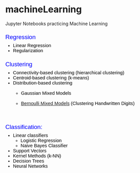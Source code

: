 # machineLearning
Jupyter Notebooks practicing Machine Learning



<h3 style="line-height: 1.38; margin-top: 16pt; margin-bottom: 4pt;"><span style="font-size: 13.999999999999998pt; font-family: Arial; color: #0000ff; background-color: transparent; font-weight: 400; font-variant: normal; text-decoration: none; vertical-align: baseline; white-space: pre-wrap;">Regression</span></h3>
<ul style="margin-top: 0pt; margin-bottom: 0pt;">
<li style="list-style-type: disc; font-size: 11pt; font-family: Arial; color: #000000; background-color: transparent; font-weight: 400; font-variant: normal; text-decoration: none; vertical-align: baseline; white-space: pre;"><span style="font-size: 11pt; font-family: Arial; color: #000000; background-color: transparent; font-weight: 400; font-variant: normal; text-decoration: none; vertical-align: baseline; white-space: pre-wrap;">Linear Regression</span></li>
<li style="list-style-type: disc; font-size: 11pt; font-family: Arial; color: #000000; background-color: transparent; font-weight: 400; font-variant: normal; text-decoration: none; vertical-align: baseline; white-space: pre;"><span style="font-size: 11pt; font-family: Arial; color: #000000; background-color: transparent; font-weight: 400; font-variant: normal; text-decoration: none; vertical-align: baseline; white-space: pre-wrap;">Regularization</span></li>
</ul>
<h3 style="line-height: 1.38; margin-top: 16pt; margin-bottom: 4pt;"><span style="font-size: 13.999999999999998pt; font-family: Arial; color: #0000ff; background-color: transparent; font-weight: 400; font-variant: normal; text-decoration: none; vertical-align: baseline; white-space: pre-wrap;">Clustering</span></h3>
<ul style="margin-top: 0pt; margin-bottom: 0pt;">
<li style="list-style-type: disc; font-size: 11pt; font-family: Arial; color: #000000; background-color: transparent; font-weight: 400; font-variant: normal; text-decoration: none; vertical-align: baseline; white-space: pre;"><span style="font-size: 11pt; font-family: Arial; color: #000000; background-color: transparent; font-weight: 400; font-variant: normal; text-decoration: none; vertical-align: baseline; white-space: pre-wrap;">Connectivity-based clustering (hierarchical clustering)</span></li>
<li style="list-style-type: disc; font-size: 11pt; font-family: Arial; color: #000000; background-color: transparent; font-weight: 400; font-variant: normal; text-decoration: none; vertical-align: baseline; white-space: pre;"><span style="font-size: 11pt; font-family: Arial; color: #000000; background-color: transparent; font-weight: 400; font-variant: normal; text-decoration: none; vertical-align: baseline; white-space: pre-wrap;">Centroid-based clustering (k-means)</span></li>
<li style="list-style-type: disc; font-size: 11pt; font-family: Arial; color: #000000; background-color: transparent; font-weight: 400; font-variant: normal; text-decoration: none; vertical-align: baseline; white-space: pre;"><span style="font-size: 11pt; font-family: Arial; color: #000000; background-color: transparent; font-weight: 400; font-variant: normal; text-decoration: none; vertical-align: baseline; white-space: pre-wrap;">Distribution-based clustering</span>
<ul>
<li><span style="font-size: 11pt; font-family: Arial; color: #000000; background-color: transparent; font-weight: 400; font-variant: normal; text-decoration: none; vertical-align: baseline; white-space: pre-wrap;">Gaussian Mixed Models</span></li>
<li><span style="font-size: 11pt; font-family: Arial; color: #000000; background-color: transparent; font-weight: 400; font-variant: normal; text-decoration: none; vertical-align: baseline; white-space: pre-wrap;"><a href="https://github.com/mlBhanuYerra/machineLearning/blob/master/HandwrittenDigits_BernoullieEM.ipynb">Bernoulli Mixed Models</a> (Clustering Handwritten Digits)</span></li>
</ul>
</li>
</ul>
<h3 style="line-height: 1.38; margin-top: 16pt; margin-bottom: 4pt;"><span style="font-size: 13.999999999999998pt; font-family: Arial; color: #0000ff; background-color: transparent; font-weight: 400; font-variant: normal; text-decoration: none; vertical-align: baseline; white-space: pre-wrap;">Classification:</span></h3>
<ul style="margin-top: 0pt; margin-bottom: 0pt;">
<li style="list-style-type: disc; font-size: 11pt; font-family: Arial; color: #000000; background-color: transparent; font-weight: 400; font-variant: normal; text-decoration: none; vertical-align: baseline; white-space: pre;"><span style="font-size: 11pt; font-family: Arial; color: #000000; background-color: transparent; font-weight: 400; font-variant: normal; text-decoration: none; vertical-align: baseline; white-space: pre-wrap;">Linear classifiers</span></li>
<ul style="margin-top: 0pt; margin-bottom: 0pt;">
<li style="list-style-type: circle; font-size: 11pt; font-family: Arial; color: #000000; background-color: transparent; font-weight: 400; font-variant: normal; text-decoration: none; vertical-align: baseline; white-space: pre;"><span style="font-size: 11pt; font-family: Arial; color: #000000; background-color: transparent; font-weight: 400; font-variant: normal; text-decoration: none; vertical-align: baseline; white-space: pre-wrap;">Logistic Regression</span></li>
<li style="list-style-type: circle; font-size: 11pt; font-family: Arial; color: #000000; background-color: transparent; font-weight: 400; font-variant: normal; text-decoration: none; vertical-align: baseline; white-space: pre;"><span style="font-size: 11pt; font-family: Arial; color: #000000; background-color: transparent; font-weight: 400; font-variant: normal; text-decoration: none; vertical-align: baseline; white-space: pre-wrap;">Naive Bayes Classifier</span></li>
</ul>
<li style="list-style-type: disc; font-size: 11pt; font-family: Arial; color: #000000; background-color: transparent; font-weight: 400; font-variant: normal; text-decoration: none; vertical-align: baseline; white-space: pre;"><span style="font-size: 11pt; font-family: Arial; color: #000000; background-color: transparent; font-weight: 400; font-variant: normal; text-decoration: none; vertical-align: baseline; white-space: pre-wrap;">Support Vectors</span></li>
<li style="list-style-type: disc; font-size: 11pt; font-family: Arial; color: #000000; background-color: transparent; font-weight: 400; font-variant: normal; text-decoration: none; vertical-align: baseline; white-space: pre;"><span style="font-size: 11pt; font-family: Arial; color: #000000; background-color: transparent; font-weight: 400; font-variant: normal; text-decoration: none; vertical-align: baseline; white-space: pre-wrap;">Kernel Methods (k-NN)</span></li>
<li style="list-style-type: disc; font-size: 11pt; font-family: Arial; color: #000000; background-color: transparent; font-weight: 400; font-variant: normal; text-decoration: none; vertical-align: baseline; white-space: pre;"><span style="font-size: 11pt; font-family: Arial; color: #000000; background-color: transparent; font-weight: 400; font-variant: normal; text-decoration: none; vertical-align: baseline; white-space: pre-wrap;">Decision Trees</span></li>
<li style="list-style-type: disc; font-size: 11pt; font-family: Arial; color: #000000; background-color: transparent; font-weight: 400; font-variant: normal; text-decoration: none; vertical-align: baseline; white-space: pre;"><span style="font-size: 11pt; font-family: Arial; color: #000000; background-color: transparent; font-weight: 400; font-variant: normal; text-decoration: none; vertical-align: baseline; white-space: pre-wrap;">Neural Networks</span></li>
</ul>
